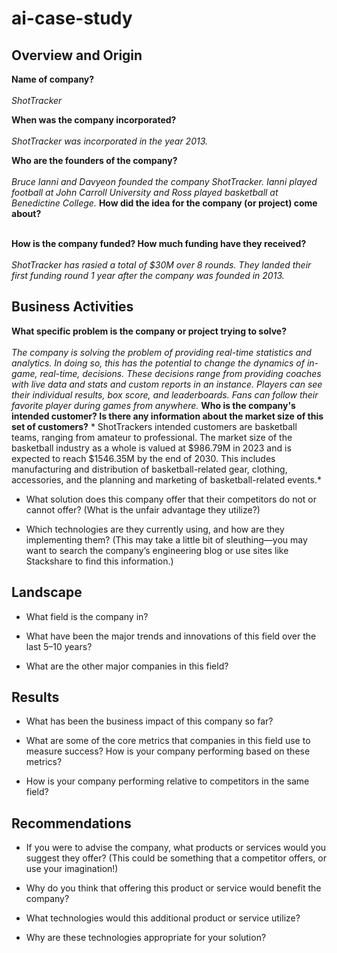 # ai-case-study


## Overview and Origin

**Name of company?** <br><br>
    *ShotTracker*

**When was the company incorporated?** <br><br>
    *ShotTracker was incorporated in the year 2013.*

**Who are the founders of the company?**<br><br>
    *Bruce Ianni and Davyeon founded the company ShotTracker. Ianni played football at John Carroll University and Ross played basketball at Benedictine College.*
**How did the idea for the company (or project) come about?**<br><br>
    
**How is the company funded? How much funding have they received?**<br><br>
    *ShotTracker has rasied a total of $30M over 8 rounds. They landed their first funding round 1 year after the company was founded in 2013.*
## Business Activities

**What specific problem is the company or project trying to solve?**<br><br>
    *The company is solving the problem of providing real-time statistics and analytics. In doing so, this has the potential to change the dynamics of in-game, real-time, decisions. These decisions range from providing coaches with live data and stats and custom reports in an instance. Players can see their individual results, box score, and leaderboards. Fans can follow their favorite player during games from anywhere.*
**Who is the company's intended customer? Is there any information about the market size of this set of customers?**
    * ShotTrackers intended customers are basketball teams, ranging from amateur to professional. The market size of the basketball industry as a whole is valued at $986.79M in 2023 and is expected to reach $1546.35M by the end of 2030. This includes manufacturing and distribution of basketball-related gear, clothing, accessories, and the planning and marketing of basketball-related events.*

* What solution does this company offer that their competitors do not or cannot offer? (What is the unfair advantage they utilize?)

* Which technologies are they currently using, and how are they implementing them? (This may take a little bit of sleuthing&mdash;you may want to search the company’s engineering blog or use sites like Stackshare to find this information.)

## Landscape

* What field is the company in?

* What have been the major trends and innovations of this field over the last 5&ndash;10 years?

* What are the other major companies in this field?

## Results

* What has been the business impact of this company so far?

* What are some of the core metrics that companies in this field use to measure success? How is your company performing based on these metrics?

* How is your company performing relative to competitors in the same field?

## Recommendations

* If you were to advise the company, what products or services would you suggest they offer? (This could be something that a competitor offers, or use your imagination!)

* Why do you think that offering this product or service would benefit the company?

* What technologies would this additional product or service utilize?

* Why are these technologies appropriate for your solution?
